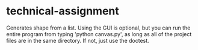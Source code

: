 # technical-assignment
Generates shape from a list. Using the GUI is optional, but you can run the entire program from typing 'python canvas.py',
as long as all of the project files are in the same directory. If not, just use the doctest. 
